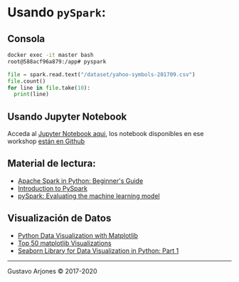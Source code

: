 # Usando `pySpark`:

## Consola

```bash
docker exec -it master bash
root@588acf96a879:/app# pyspark
```
```python
file = spark.read.text("/dataset/yahoo-symbols-201709.csv")
file.count()
for line in file.take(10):
  print(line)
```

## Usando Jupyter Notebook
Acceda al [Jupyter Notebook aqui](http://localhost:8888/), los notebook disponibles en ese workshop [están en Github](https://github.com/arjones/bigdata-workshop-es/tree/master/jupyter/notebook)

## Material de lectura:

* [Apache Spark in Python: Beginner's Guide](https://www.datacamp.com/community/tutorials/apache-spark-python)
* [Introduction to PySpark](https://www.datacamp.com/courses/introduction-to-pyspark)
* [pySpark: Evaluating the machine learning model](https://www.datacamp.com/community/tutorials/apache-spark-tutorial-machine-learning)


## Visualización de Datos

* [Python Data Visualization with Matplotlib](https://stackabuse.com/python-data-visualization-with-matplotlib/)
* [Top 50 matplotlib Visualizations](https://www.machinelearningplus.com/plots/top-50-matplotlib-visualizations-the-master-plots-python/)
* [Seaborn Library for Data Visualization in Python: Part 1](https://stackabuse.com/seaborn-library-for-data-visualization-in-python-part-1/)


____
Gustavo Arjones &copy; 2017-2020
